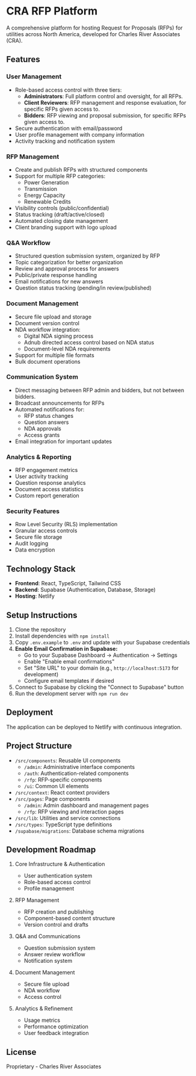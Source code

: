 # CRA RFP Platform

A comprehensive platform for hosting Request for Proposals (RFPs) for utilities across North America, developed for Charles River Associates (CRA).

## Features

### User Management
- Role-based access control with three tiers:
  - **Administrators**: Full platform control and oversight, for all RFPs.
  - **Client Reviewers**: RFP management and response evaluation, for specific RFPs given access to.
  - **Bidders**: RFP viewing and proposal submission, for specific RFPs given access to.
- Secure authentication with email/password
- User profile management with company information
- Activity tracking and notification system

### RFP Management
- Create and publish RFPs with structured components
- Support for multiple RFP categories:
  - Power Generation
  - Transmission
  - Energy Capacity
  - Renewable Credits
- Visibility controls (public/confidential)
- Status tracking (draft/active/closed)
- Automated closing date management
- Client branding support with logo upload

### Q&A Workflow
- Structured question submission system, organized by RFP
- Topic categorization for better organization
- Review and approval process for answers
- Public/private response handling
- Email notifications for new answers
- Question status tracking (pending/in review/published)

### Document Management
- Secure file upload and storage
- Document version control
- NDA workflow integration:
  - Digital NDA signing process
  - Adnub directed access control based on NDA status
  - Document-level NDA requirements
- Support for multiple file formats
- Bulk document operations

### Communication System
- Direct messaging between RFP admin and bidders, but not between bidders.
- Broadcast announcements for RFPs
- Automated notifications for:
  - RFP status changes
  - Question answers
  - NDA approvals
  - Access grants
- Email integration for important updates

### Analytics & Reporting
- RFP engagement metrics
- User activity tracking
- Question response analytics
- Document access statistics
- Custom report generation

### Security Features
- Row Level Security (RLS) implementation
- Granular access controls
- Secure file storage
- Audit logging
- Data encryption

## Technology Stack

- **Frontend**: React, TypeScript, Tailwind CSS
- **Backend**: Supabase (Authentication, Database, Storage)
- **Hosting**: Netlify

## Setup Instructions

1. Clone the repository
2. Install dependencies with `npm install`
3. Copy `.env.example` to `.env` and update with your Supabase credentials
4. **Enable Email Confirmation in Supabase:**
   - Go to your Supabase Dashboard → Authentication → Settings
   - Enable "Enable email confirmations"
   - Set "Site URL" to your domain (e.g., `http://localhost:5173` for development)
   - Configure email templates if desired
5. Connect to Supabase by clicking the "Connect to Supabase" button
6. Run the development server with `npm run dev`

## Deployment

The application can be deployed to Netlify with continuous integration.

## Project Structure

- `/src/components`: Reusable UI components
  - `/admin`: Administrative interface components
  - `/auth`: Authentication-related components
  - `/rfp`: RFP-specific components
  - `/ui`: Common UI elements
- `/src/context`: React context providers
- `/src/pages`: Page components
  - `/admin`: Admin dashboard and management pages
  - `/rfp`: RFP viewing and interaction pages
- `/src/lib`: Utilities and service connections
- `/src/types`: TypeScript type definitions
- `/supabase/migrations`: Database schema migrations

## Development Roadmap

1. Core Infrastructure & Authentication
   - User authentication system
   - Role-based access control
   - Profile management

2. RFP Management
   - RFP creation and publishing
   - Component-based content structure
   - Version control and drafts

3. Q&A and Communications
   - Question submission system
   - Answer review workflow
   - Notification system

4. Document Management
   - Secure file upload
   - NDA workflow
   - Access control

5. Analytics & Refinement
   - Usage metrics
   - Performance optimization
   - User feedback integration

## License

Proprietary - Charles River Associates